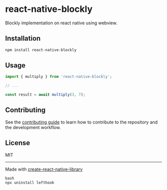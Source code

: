 # react-native-blockly

Blockly implementation on react native using webview.

## Installation

```sh
npm install react-native-blockly
```

## Usage


```js
import { multiply } from 'react-native-blockly';

// ...

const result = await multiply(3, 7);
```


## Contributing

See the [contributing guide](CONTRIBUTING.md) to learn how to contribute to the repository and the development workflow.

## License

MIT

---

Made with [create-react-native-library](https://github.com/callstack/react-native-builder-bob)

```
bash
npx uninstall lefthook
```